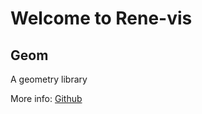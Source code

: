 # Welcome to Rene-vis

## Geom

A geometry library

More info: [Github](https://github.com/rene-vis)
